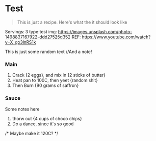 # Test

> This is just a recipe. Here's what the it should look like

Servings: 3
type:test
img: https://images.unsplash.com/photo-1498837167922-ddd27525d352
REF: https://www.youtube.com/watch?v=X_qo3lnRS1k

This is just some random text //And a note!

### Main

1. Crack {2 eggs}, and mix in {2 sticks of butter}
2. Heat pan to 100C, then yeet {random shit}
1. Then Burn {90 grams of saffron}

### Sauce
Some notes here

1. thorw out {4 cups of choco chips}
1. Do a dance, since it's so good




/* Maybe make it 120C? */
